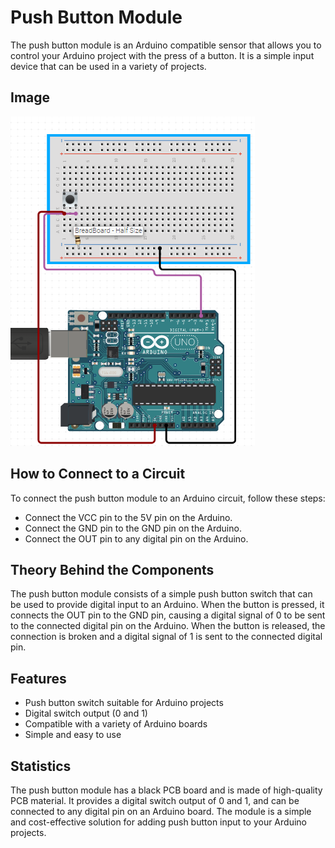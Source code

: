 # Push Button Module

The push button module is an Arduino compatible sensor that allows you to control your Arduino project with the press of a button. It is a simple input device that can be used in a variety of projects.

## Image

![IMG](IMG/IMG.png)

## How to Connect to a Circuit

To connect the push button module to an Arduino circuit, follow these steps:

- Connect the VCC pin to the 5V pin on the Arduino.
- Connect the GND pin to the GND pin on the Arduino.
- Connect the OUT pin to any digital pin on the Arduino.

## Theory Behind the Components

The push button module consists of a simple push button switch that can be used to provide digital input to an Arduino. When the button is pressed, it connects the OUT pin to the GND pin, causing a digital signal of 0 to be sent to the connected digital pin on the Arduino. When the button is released, the connection is broken and a digital signal of 1 is sent to the connected digital pin.

## Features

- Push button switch suitable for Arduino projects
- Digital switch output (0 and 1)
- Compatible with a variety of Arduino boards
- Simple and easy to use

## Statistics

The push button module has a black PCB board and is made of high-quality PCB material. It provides a digital switch output of 0 and 1, and can be connected to any digital pin on an Arduino board. The module is a simple and cost-effective solution for adding push button input to your Arduino projects.